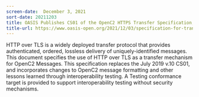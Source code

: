 ```yaml
---
screen-date:  December 3, 2021
sort-date: 20211203
title: OASIS Publishes CS01 of the OpenC2 HTTPS Transfer Specification, v1.1
title-url: https://www.oasis-open.org/2021/12/03/specification-for-transfer-of-openc2-messages-via-https-v1-1-from-openc2-tc-approved-as-a-committee-specification/
---
```


HTTP over TLS is a widely deployed transfer protocol that
provides authenticated, ordered, lossless delivery of
uniquely-identified messages. This document specifies the use of
HTTP over TLS as a transfer mechanism for OpenC2 Messages. This
specification replaces the July 2019 v.10 CS01, and incorporates
changes to OpenC2 message formatting and other lessons learned
through interoperability testing.  A Testing conformance target
is provided to support interoperability testing without security
mechanisms. 